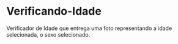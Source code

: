 # Verificando-Idade
 Verificador de Idade que entrega uma foto representando a idade selecionada, o sexo selecionado.
